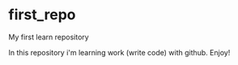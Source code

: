 # first_repo
My first learn repository

In this repository i'm learning work (write code) with github. Enjoy!
